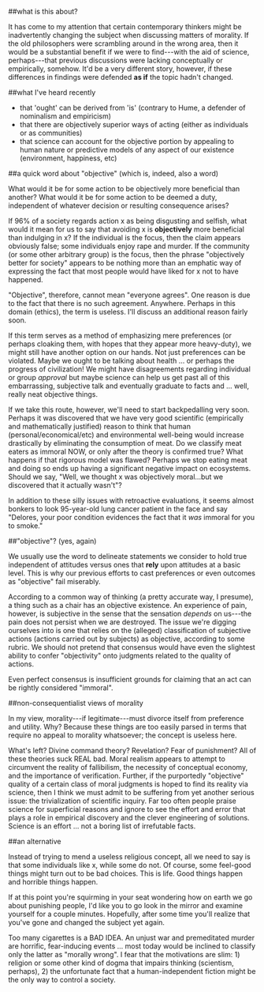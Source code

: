 ##what is this about?

It has come to my attention that certain contemporary thinkers might be inadvertently changing the subject when discussing matters of morality. If the old philosophers were scrambling around in the wrong area, then it would be a substantial benefit if we were to find---with the aid of science, perhaps---that previous discussions were lacking conceptually or empirically, somehow. It'd be a very different story, however, if these differences in findings were defended **as if** the topic hadn't changed.

##what I've heard recently

- that 'ought' can be derived from 'is' (contrary to Hume, a defender of nominalism and empiricism)
- that there are objectively superior ways of acting (either as individuals or as communities)
- that science can account for the objective portion by appealing to human nature or predictive models of any aspect of our existence (environment, happiness, etc)

##a quick word about "objective" (which is, indeed, also a word)

What would it be for some action to be objectively more beneficial than another? What would it be for some action to be deemed a duty, independent of whatever decision or resulting consequence arises?

If 96% of a society regards action x as being disgusting and selfish, what would it mean for us to say that avoiding x is **objectively** more beneficial than indulging in x? If the individual is the focus, then the claim appears obviously false; some individuals enjoy rape and murder. If the community (or some other arbitrary group) is the focus, then the phrase "objectively better for society" appears to be nothing more than an emphatic way of expressing the fact that most people would have liked for x not to have happened.

"Objective", therefore, cannot mean "everyone agrees". One reason is due to the fact that there is no such agreement. Anywhere. Perhaps in this domain (ethics), the term is useless. I'll discuss an additional reason fairly soon.

If this term serves as a method of emphasizing mere preferences (or perhaps cloaking them, with hopes that they appear more heavy-duty), we might still have another option on our hands. Not just preferences can be violated. Maybe we ought to be talking about health ... or perhaps the progress of civilization! We might have disagreements regarding individual or group *approval* but maybe science can help us get past all of this embarrassing, subjective talk and eventually graduate to facts and ... well, really neat objective things.

If we take this route, however, we'll need to start backpedalling very soon. Perhaps it was discovered that we have very good scientific (empirically and mathematically justified) reason to think that human (personal/economical/etc) and environmental well-being would increase drastically by eliminating the consumption of meat. Do we classify meat eaters as immoral NOW, or only after the theory is confirmed true? What happens if that rigorous model was flawed? Perhaps we stop eating meat and doing so ends up having a significant negative impact on ecosystems. Should we say, "Well, we thought x was objectively moral...but we discovered that it actually wasn't"?

In addition to these silly issues with retroactive evaluations, it seems almost bonkers to look 95-year-old lung cancer patient in the face and say "Delores, your poor condition evidences the fact that it *was* immoral for you to smoke."

##"objective"? (yes, again)

We usually use the word to delineate statements we consider to hold true independent of attitudes versus ones that **rely** upon attitudes at a basic level. This is why our previous efforts to cast preferences or even outcomes as "objective" fail miserably.

According to a common way of thinking (a pretty accurate way, I presume), a thing such as a chair has an objective existence. An experience of pain, however, is subjective in the sense that the sensation *depends* on us---the pain does not persist when we are destroyed. The issue we're digging ourselves into is one that relies on the (alleged) classification of subjective actions (actions carried out by subjects) as objective, according to some rubric. We should not pretend that consensus would have even the slightest ability to confer "objectivity" onto judgments related to the quality of actions.

Even perfect consensus is insufficient grounds for claiming that an act can be rightly considered "immoral".

##non-consequentialist views of morality

In my view, morality---if legitimate---must divorce itself from preference and utility. Why? Because these things are too easily parsed in terms that require no appeal to morality whatsoever; the concept is useless here.

What's left? Divine command theory? Revelation? Fear of punishment? All of these theories suck REAL bad. Moral realism appears to attempt to circumvent the reality of fallibilism, the necessity of conceptual economy, and the importance of verification. Further, if the purportedly "objective" quality of a certain class of moral judgments is hoped to find its reality via science, then I think we must admit to be suffering from yet another serious issue: the trivialization of scientific inquiry. Far too often people praise science for superficial reasons and ignore to see the effort and error that plays a role in empirical discovery and the clever engineering of solutions. Science is an effort ... not a boring list of irrefutable facts.

##an alternative

Instead of trying to mend a useless religious concept, all we need to say is that some individuals like x, while some do not. Of course, some feel-good things might turn out to be bad choices. This is life. Good things happen and horrible things happen.

If at this point you're squirming in your seat wondering how on earth we go about punishing people, I'd like you to go look in the mirror and examine yourself for a couple minutes. Hopefully, after some time you'll realize that you've gone and changed the subject yet again.

Too many cigarettes is a BAD IDEA. An unjust war and premeditated murder are horrific, fear-inducing events ... most today would be inclined to classify only the latter as "morally wrong". I fear that the motivations are slim: 1) religion or some other kind of dogma that impairs thinking (scientism, perhaps), 2) the unfortunate fact that a human-independent fiction might be the only way to control a society.
